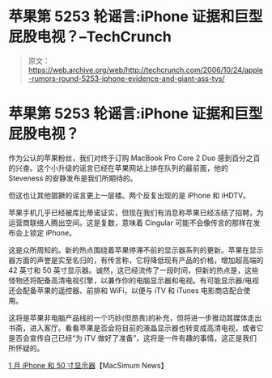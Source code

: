 # 苹果第 5253 轮谣言:iPhone 证据和巨型屁股电视？–TechCrunch

> 原文：<https://web.archive.org/web/http://techcrunch.com/2006/10/24/apple-rumors-round-5253-iphone-evidence-and-giant-ass-tvs/>

# 苹果第 5253 轮谣言:iPhone 证据和巨型屁股电视？

作为公认的苹果粉丝，我们对终于订购 MacBook Pro Core 2 Duo 感到百分之百的兴奋。这个小升级的谣言已经在苹果网站上排在队列的最前面，他的 Steveness 的安静发布是我们所期待的。

但这也让其他猖獗的谣言更上一层楼。两个反复出现的是 iPhone 和 iHDTV。

苹果手机几乎已经被库比蒂诺证实，但现在我们有消息称苹果已经冻结了招聘，为运营商联络人腾出空间。这是复数，意味着 Cingular 可能不会像传言的那样在发布会上锁定 iPhone。

这是众所周知的。新的热点围绕着苹果停滞不前的显示器系列的更新。苹果在显示器方面的声誉是实至名归的，有传言称，它将降低现有产品的价格，增加超高端的 42 英寸和 50 英寸显示器。诚然，这已经流传了一段时间，但新的热点是，这些怪物还将配备高清电视引擎，以兼作你的电脑显示器和电视。有可能显示器/电视还会配备苹果的遥控器、前排和 WiFi，以便与 iTV 和 iTunes 电影商店配合使用。

这将是苹果非电脑产品线的一个巧妙(但昂贵)的补充，但将进一步推动其媒体走出书斋，进入客厅。看看苹果是否会将目前的液晶显示器也转变成高清电视，或者它是否会宣传自己已经“为 iTV 做好了准备”，这将是一件有趣的事情，这正是我们所怀疑的。

 [1 月 iPhone 和 50 寸显示器](https://web.archive.org/web/20201128080553/http://www.macsimumnews.com/index.php/archive/iphone_in_january_and_50_inch_apple_monitor/)【MacSimum News】